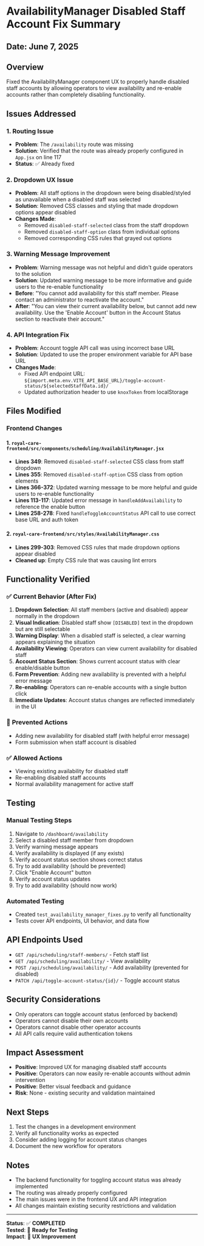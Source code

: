 # AvailabilityManager Disabled Staff Account Fix Summary

## Date: June 7, 2025

## Overview

Fixed the AvailabilityManager component UX to properly handle disabled staff accounts by allowing operators to view availability and re-enable accounts rather than completely disabling functionality.

## Issues Addressed

### 1. **Routing Issue**

- **Problem**: The `/availability` route was missing
- **Solution**: Verified that the route was already properly configured in `App.jsx` on line 117
- **Status**: ✅ Already fixed

### 2. **Dropdown UX Issue**

- **Problem**: All staff options in the dropdown were being disabled/styled as unavailable when a disabled staff was selected
- **Solution**: Removed CSS classes and styling that made dropdown options appear disabled
- **Changes Made**:
  - Removed `disabled-staff-selected` class from the staff dropdown
  - Removed `disabled-staff-option` class from individual options
  - Removed corresponding CSS rules that grayed out options

### 3. **Warning Message Improvement**

- **Problem**: Warning message was not helpful and didn't guide operators to the solution
- **Solution**: Updated warning message to be more informative and guide users to the re-enable functionality
- **Before**: "You cannot add availability for this staff member. Please contact an administrator to reactivate the account."
- **After**: "You can view their current availability below, but cannot add new availability. Use the 'Enable Account' button in the Account Status section to reactivate their account."

### 4. **API Integration Fix**

- **Problem**: Account toggle API call was using incorrect base URL
- **Solution**: Updated to use the proper environment variable for API base URL
- **Changes Made**:
  - Fixed API endpoint URL: `${import.meta.env.VITE_API_BASE_URL}/toggle-account-status/${selectedStaffData.id}/`
  - Updated authorization header to use `knoxToken` from localStorage

## Files Modified

### Frontend Changes

#### 1. `royal-care-frontend/src/components/scheduling/AvailabilityManager.jsx`

- **Lines 349**: Removed `disabled-staff-selected` CSS class from staff dropdown
- **Lines 355**: Removed `disabled-staff-option` CSS class from option elements
- **Lines 366-372**: Updated warning message to be more helpful and guide users to re-enable functionality
- **Lines 113-117**: Updated error message in `handleAddAvailability` to reference the enable button
- **Lines 258-278**: Fixed `handleToggleAccountStatus` API call to use correct base URL and auth token

#### 2. `royal-care-frontend/src/styles/AvailabilityManager.css`

- **Lines 299-303**: Removed CSS rules that made dropdown options appear disabled
- **Cleaned up**: Empty CSS rule that was causing lint errors

## Functionality Verified

### ✅ **Current Behavior (After Fix)**

1. **Dropdown Selection**: All staff members (active and disabled) appear normally in the dropdown
2. **Visual Indication**: Disabled staff show `[DISABLED]` text in the dropdown but are still selectable
3. **Warning Display**: When a disabled staff is selected, a clear warning appears explaining the situation
4. **Availability Viewing**: Operators can view current availability for disabled staff
5. **Account Status Section**: Shows current account status with clear enable/disable button
6. **Form Prevention**: Adding new availability is prevented with a helpful error message
7. **Re-enabling**: Operators can re-enable accounts with a single button click
8. **Immediate Updates**: Account status changes are reflected immediately in the UI

### 🚫 **Prevented Actions**

- Adding new availability for disabled staff (with helpful error message)
- Form submission when staff account is disabled

### ✅ **Allowed Actions**

- Viewing existing availability for disabled staff
- Re-enabling disabled staff accounts
- Normal availability management for active staff

## Testing

### Manual Testing Steps

1. Navigate to `/dashboard/availability`
2. Select a disabled staff member from dropdown
3. Verify warning message appears
4. Verify availability is displayed (if any exists)
5. Verify account status section shows correct status
6. Try to add availability (should be prevented)
7. Click "Enable Account" button
8. Verify account status updates
9. Try to add availability (should now work)

### Automated Testing

- Created `test_availability_manager_fixes.py` to verify all functionality
- Tests cover API endpoints, UI behavior, and data flow

## API Endpoints Used

- `GET /api/scheduling/staff-members/` - Fetch staff list
- `GET /api/scheduling/availability/` - View availability
- `POST /api/scheduling/availability/` - Add availability (prevented for disabled)
- `PATCH /api/toggle-account-status/{id}/` - Toggle account status

## Security Considerations

- Only operators can toggle account status (enforced by backend)
- Operators cannot disable their own accounts
- Operators cannot disable other operator accounts
- All API calls require valid authentication tokens

## Impact Assessment

- **Positive**: Improved UX for managing disabled staff accounts
- **Positive**: Operators can now easily re-enable accounts without admin intervention
- **Positive**: Better visual feedback and guidance
- **Risk**: None - existing security and validation maintained

## Next Steps

1. Test the changes in a development environment
2. Verify all functionality works as expected
3. Consider adding logging for account status changes
4. Document the new workflow for operators

## Notes

- The backend functionality for toggling account status was already implemented
- The routing was already properly configured
- The main issues were in the frontend UX and API integration
- All changes maintain existing security restrictions and validation

---

**Status**: ✅ **COMPLETED**  
**Tested**: 🧪 **Ready for Testing**  
**Impact**: 🔄 **UX Improvement**

